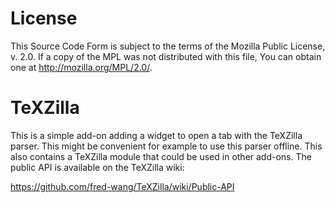 License
=======

This Source Code Form is subject to the terms of the Mozilla Public License, v. 2.0. If a copy of the MPL was not distributed with this file, You can obtain one at http://mozilla.org/MPL/2.0/.

TeXZilla
========

This is a simple add-on adding a widget to open a tab with the TeXZilla
parser. This might be convenient for example to use this parser offline. This
also contains a TeXZilla module that could be used in other add-ons. The public
API is available on the TeXZilla wiki:

https://github.com/fred-wang/TeXZilla/wiki/Public-API
